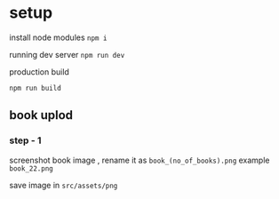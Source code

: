 # setup

install node modules
`npm i`

running dev server
`npm run dev`

production build

`npm run build`

## book uplod

### step - 1

screenshot book image , rename it as `book_(no_of_books).png` example `book_22.png`

save image in `src/assets/png`
